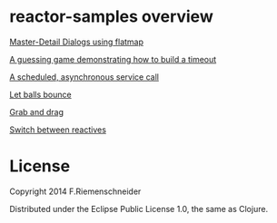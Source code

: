 # reactor-samples overview

[Master-Detail Dialogs using flatmap](src/reactor/ex_dialog.clj)

[A guessing game demonstrating how to build a timeout](src/reactor/ex_guessing.clj)

[A scheduled, asynchronous service call](src/reactor/ex_services-clj)

[Let balls bounce](src/reactor/ex_soccerballs.clj)

[Grab and drag](src/reactor/ex_dragball.clj)

[Switch between reactives](src/reactor/ex_switch.clj)


License
=======

Copyright 2014 F.Riemenschneider

Distributed under the Eclipse Public License 1.0, the same as Clojure.
